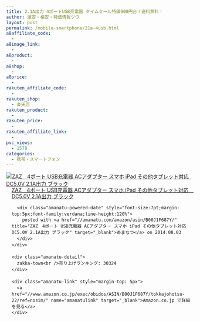 ```yaml
---
title: 2.1A出力 4ポートUSB充電器 タイムセール特価900円台！送料無料！
author: 激安・格安・特価情報ツウ
layout: post
permalink: /mobile-smartphone/21a-4usb.html
a8affiliate_code:
  -
a8image_link:
  -
a8product:
  -
a8shop:
  -
a8price:
  -
rakuten_affiliate_code:
  -
rakuten_shop:
  - 楽天店
rakuten_product:
  -
rakuten_price:
  -
rakuten_affiliate_link:
  -
pvc_views:
  - 1578
categories:
  - 携帯・スマートフォン
---
```

<div class="amanatu-box" style="margin-bottom:0px;">
  <div class="amanatu-image" style="float:left;">
    <a href="//www.amazon.co.jp/exec/obidos/ASIN/B00J1F687Y/tokkajohotsu-22/ref=nosim/" name="amanatulink" target="_blank"><img src="//i0.wp.com/ecx.images-amazon.com/images/I/41zejdYxnlL._SL160_.jpg?w=546" alt="ZAZ　4ポート USB充電器 ACアダプター スマホ iPad その他タブレット対応　DC5.0V 2.1A出力 ブラック" style="border: none;" data-recalc-dims="1" /></a>
  </div>

  <div class="amanatu-info" style="float:left;margin-left:15px;line-height:120%">
    <div class="amanatu-name" style="margin-bottom:10px;line-height:120%">
      <a href="//www.amazon.co.jp/exec/obidos/ASIN/B00J1F687Y/tokkajohotsu-22/ref=nosim/" name="amanatulink" target="_blank">ZAZ　4ポート USB充電器 ACアダプター スマホ iPad その他タブレット対応　DC5.0V 2.1A出力 ブラック</a>

      <div class="amanatu-powered-date" style="font-size:7pt;margin-top:5px;font-family:verdana;line-height:120%">
        posted with <a href="//amanatu.com/amazon/asin/B00J1F687Y/" title="ZAZ　4ポート USB充電器 ACアダプター スマホ iPad その他タブレット対応　DC5.0V 2.1A出力 ブラック" target="_blank">あまなつ</a> on 2014.08.03
      </div>
    </div>

    <div class="amanatu-detail">
      zakka-town<br />売り上げランキング: 30324
    </div>

    <div class="amanatu-link" style="margin-top: 5px">
      <a href="//www.amazon.co.jp/exec/obidos/ASIN/B00J1F687Y/tokkajohotsu-22/ref=nosim/" name="amanatulink" target="_blank">Amazon.co.jp で詳細を見る</a>
    </div>
  </div>

  <div class="amanatu-footer" style="clear: left">
  </div>
</div>